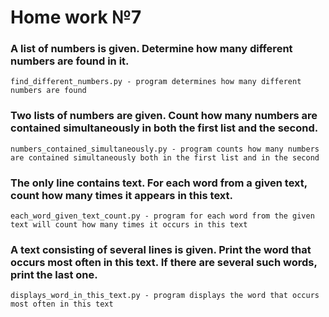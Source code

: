 # Home work №7
### A list of numbers is given. Determine how many different numbers are found in it.
``` 
find_different_numbers.py - program determines how many different numbers are found
```
### Two lists of numbers are given. Count how many numbers are contained simultaneously in both the first list and the second.
``` 
numbers_contained_simultaneously.py - program counts how many numbers are contained simultaneously both in the first list and in the second
```
### The only line contains text. For each word from a given text, count how many times it appears in this text.
``` 
each_word_given_text_count.py - program for each word from the given text will count how many times it occurs in this text
```
### A text consisting of several lines is given. Print the word that occurs most often in this text. If there are several such words, print the last one.
``` 
displays_word_in_this_text.py - program displays the word that occurs most often in this text
```